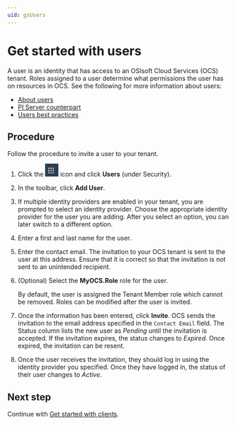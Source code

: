 ```yaml
---
uid: gsUsers
---
```

# Get started with users

A user is an identity that has access to an OSIsoft Cloud Services (OCS) tenant. Roles assigned to a user determine what permissions the user has on resources in OCS. See the following for more information about users:

- [About users](xref:ccUsers)
- [PI Server counterpart](xref:ccUsers#users-pi-server)
- [Users best practices](xref:ccUsers#users-bp)

## Procedure

Follow the procedure to invite a user to your tenant.

1. Click the ![Menu icon](images/menu-icon.png) icon and click **Users** (under Security).

1. In the toolbar, click **Add User**.

1. If multiple identity providers are enabled in your tenant, you are prompted to select an identity provider. Choose the appropriate identity provider for the user you are adding. After you select an option, you can later switch to a different option.

1. Enter a first and last name for the user.  

1. Enter the contact email. The invitation to your OCS tenant is sent to the user at this address. Ensure that it is correct so that the invitation is not sent to an unintended recipient.

1. (Optional) Select the **MyOCS.Role** role for the user.

    By default, the user is assigned the Tenant Member role which cannot be removed. Roles can be modified after the user is invited.

1. Once the information has been entered, click **Invite**. OCS sends the invitation to the email address specified in the `Contact Email` field. The Status column lists the new user as *Pending* until the invitation is accepted. If the invitation expires, the status changes to *Expired*. Once expired, the invitation can be resent.

1. Once the user receives the invitation, they should log in using the identity provider you specified. Once they have logged in, the status of their user changes to *Active*.

## Next step

Continue with [Get started with clients](xref:gsClients).